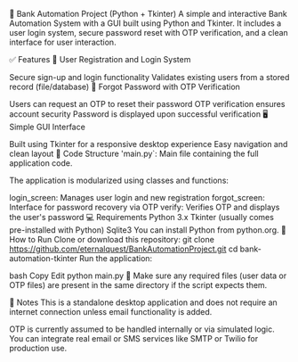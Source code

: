 🏦 Bank Automation Project (Python + Tkinter)
A simple and interactive Bank Automation System with a GUI built using Python and Tkinter. It includes a user login system, secure password reset with OTP verification, and a clean interface for user interaction.

✅ Features
🔐 User Registration and Login System

Secure sign-up and login functionality
Validates existing users from a stored record (file/database)
📧 Forgot Password with OTP Verification

Users can request an OTP to reset their password
OTP verification ensures account security
Password is displayed upon successful verification
🖥️ Simple GUI Interface

Built using Tkinter for a responsive desktop experience
Easy navigation and clean layout
🧩 Code Structure
'main.py`: Main file containing the full application code.

The application is modularized using classes and functions:

login_screen: Manages user login and new registration
forgot_screen: Interface for password recovery via OTP
verify: Verifies OTP and displays the user's password
💻 Requirements
Python 3.x
Tkinter (usually comes pre-installed with Python)
Sqlite3 You can install Python from python.org.
🚀 How to Run
Clone or download this repository:
git clone https://github.com/eternalquest/BankAutomationProject.git
cd bank-automation-tkinter
Run the application:

bash Copy Edit python main.py 📝 Make sure any required files (user data or OTP files) are present in the same directory if the script expects them.

📌 Notes This is a standalone desktop application and does not require an internet connection unless email functionality is added.

OTP is currently assumed to be handled internally or via simulated logic. You can integrate real email or SMS services like SMTP or Twilio for production use.
